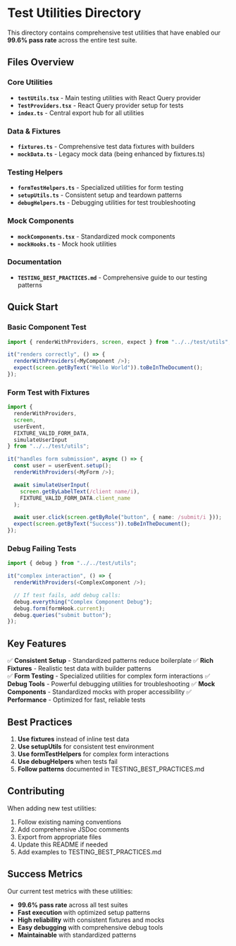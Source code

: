 # Test Utilities Directory

This directory contains comprehensive test utilities that have enabled our **99.6% pass rate** across the entire test suite.

## Files Overview

### Core Utilities

- **`testUtils.tsx`** - Main testing utilities with React Query provider
- **`TestProviders.tsx`** - React Query provider setup for tests
- **`index.ts`** - Central export hub for all utilities

### Data & Fixtures

- **`fixtures.ts`** - Comprehensive test data fixtures with builders
- **`mockData.ts`** - Legacy mock data (being enhanced by fixtures.ts)

### Testing Helpers

- **`formTestHelpers.ts`** - Specialized utilities for form testing
- **`setupUtils.ts`** - Consistent setup and teardown patterns
- **`debugHelpers.ts`** - Debugging utilities for test troubleshooting

### Mock Components

- **`mockComponents.tsx`** - Standardized mock components
- **`mockHooks.ts`** - Mock hook utilities

### Documentation

- **`TESTING_BEST_PRACTICES.md`** - Comprehensive guide to our testing patterns

## Quick Start

### Basic Component Test

```typescript
import { renderWithProviders, screen, expect } from "../../test/utils";

it("renders correctly", () => {
  renderWithProviders(<MyComponent />);
  expect(screen.getByText("Hello World")).toBeInTheDocument();
});
```

### Form Test with Fixtures

```typescript
import {
  renderWithProviders,
  screen,
  userEvent,
  FIXTURE_VALID_FORM_DATA,
  simulateUserInput
} from "../../test/utils";

it("handles form submission", async () => {
  const user = userEvent.setup();
  renderWithProviders(<MyForm />);

  await simulateUserInput(
    screen.getByLabelText(/client name/i),
    FIXTURE_VALID_FORM_DATA.client_name
  );

  await user.click(screen.getByRole("button", { name: /submit/i }));
  expect(screen.getByText("Success")).toBeInTheDocument();
});
```

### Debug Failing Tests

```typescript
import { debug } from "../../test/utils";

it("complex interaction", () => {
  renderWithProviders(<ComplexComponent />);

  // If test fails, add debug calls:
  debug.everything("Complex Component Debug");
  debug.form(formHook.current);
  debug.queries("submit button");
});
```

## Key Features

✅ **Consistent Setup** - Standardized patterns reduce boilerplate
✅ **Rich Fixtures** - Realistic test data with builder patterns  
✅ **Form Testing** - Specialized utilities for complex form interactions
✅ **Debug Tools** - Powerful debugging utilities for troubleshooting
✅ **Mock Components** - Standardized mocks with proper accessibility
✅ **Performance** - Optimized for fast, reliable tests

## Best Practices

1. **Use fixtures** instead of inline test data
2. **Use setupUtils** for consistent test environment
3. **Use formTestHelpers** for complex form interactions
4. **Use debugHelpers** when tests fail
5. **Follow patterns** documented in TESTING_BEST_PRACTICES.md

## Contributing

When adding new test utilities:

1. Follow existing naming conventions
2. Add comprehensive JSDoc comments
3. Export from appropriate files
4. Update this README if needed
5. Add examples to TESTING_BEST_PRACTICES.md

## Success Metrics

Our current test metrics with these utilities:

- **99.6% pass rate** across all test suites
- **Fast execution** with optimized setup patterns
- **High reliability** with consistent fixtures and mocks
- **Easy debugging** with comprehensive debug tools
- **Maintainable** with standardized patterns
